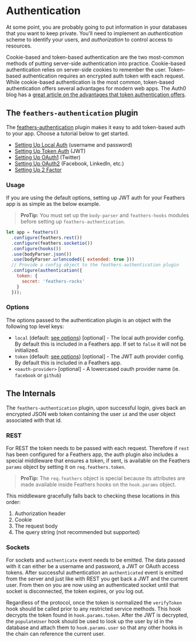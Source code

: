 # Authentication

At some point, you are probably going to put information in your databases that you want to keep private. You'll need to implement an _authentication_ scheme to identify your users, and _authorization_ to control access to resources.  

Cookie-based and token-based authentication are the two most-common methods of putting server-side authentication into practice. Cookie-based authentication relies on server-side cookies to remember the user.  Token-based authentication requires an encrypted auth token with each request. While cookie-based authentication is the most common, token-based authentication offers several advantages for modern web apps. The Auth0 blog has a [great article on the advantages that token authentication offers](https://auth0.com/blog/2014/01/07/angularjs-authentication-with-cookies-vs-token/).

## The `feathers-authentication` plugin
The [feathers-authentication](https://github.com/feathersjs/feathers-authentication) plugin makes it easy to add token-based auth to your app. Choose a tutorial below to get started.

- [Setting Up Local Auth](local.md) (username and password)
- [Setting Up Token Auth](token.md) (JWT)
- [Setting Up OAuth1](oauth1.md) (Twitter)
- [Setting Up OAuth2](oauth2.md) (Facebook, LinkedIn, etc.)
- [Setting Up 2 Factor](two-factor.md)

### Usage
If you are using the default options, setting up JWT auth for your Feathers app is as simple as the below example.

> **ProTip:** You must set up the `body-parser` and `feathers-hooks` modules before setting up `feathers-authentication`.

```js
let app = feathers()
  .configure(feathers.rest())
  .configure(feathers.socketio())
  .configure(hooks())
  .use(bodyParser.json())
  .use(bodyParser.urlencoded({ extended: true }))
  // Provide a config object to the feathers-authentication plugin
  .configure(authentication({
    token: {
      secret: 'feathers-rocks'
    }
  }));
```


### Options

The options passed to the authentication plugin is an object with the following top level keys:

- `local` (default: [see options](./local.md#server-options)) [optional] - The local auth provider config. By default this is included in a Feathers app. If set to `false` it will not be initialized.
- `token` (default: [see options](./token.md#server-options)) [optional] - The JWT auth provider config. By default this is included in a Feathers app.
- `<oauth-provider>` [optional] - A lowercased oauth provider name (ie. `facebook` or `github`)

## The Internals
The `feathers-authentication` plugin, upon successful login, gives back an encrypted JSON web token containing the user `id` and the user object associated with that id.

### REST

For REST the token needs to be passed with each request. Therefore if `rest` has been configured for a Feathers app, the auth plugin also includes a special middleware that ensures a token, if sent, is available on the Feathers `params` object by setting it on `req.feathers.token`.

> **ProTip:** The `req.feathers` object is special because its attributes are made available inside Feathers hooks on the `hook.params` object.

This middleware gracefully falls back to checking these locations in this order:

1. Authorization header
2. Cookie
3. The request body
4. The query string (not recommended but supported)

### Sockets

For sockets and `authenticate` event needs to be emitted. The data passed with it can either be a username and password, a JWT or OAuth access tokens. After successful authentication an `authenticated` event is emitted from the server and just like with REST you get back a JWT and the current user. From then on you are now using an authenticated socket until that socket is disconnected, the token expires, or you log out.

Regardless of the protocol, once the token is normalized the `verifyToken` hook should be called prior to any restricted service methods. This hook decrypts the token found in `hook.params.token`. After the JWT is decrypted, the `populateUser` hook should be used to look up the user by id in the database and attach them to `hook.params.user` so that any other hooks in the chain can reference the current user.



